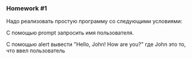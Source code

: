 ### Homework #1

Надо реализовать простую программу со следующими условиями:

С помощью prompt запросить имя пользователя.

С помощью alert вывести "Hello, John! How are you?" где John это то, что ввел пользователь